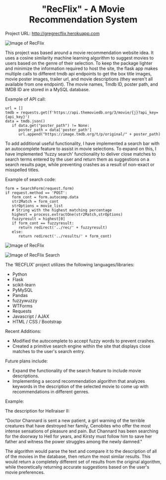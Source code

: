 <center> <h1>"RecFlix" - A Movie Recommendation System</h1> </center>

Project URL: http://gregrecflix.herokuapp.com

![Image of RecFlix](https://i.imgur.com/UgAF0em.jpg)

This project was based around a movie recommendation website idea. It uses a cosine similarity machine learning algorithm to suggest movies to users based on the genre of their selection. To keep the package lighter and minimize the information required to host the site, the flask app makes multiple calls to different tmdb api endpoints to get the box title images, movie poster images, trailer url, and movie descriptions (they weren't all available from one endpoint). The movie names, Tmdb ID, poster path, and IMDB ID are stored in a MySQL database. 

Example of API call:
```
url = []
tmdb = requests.get(f'https://api.themoviedb.org/3/movie/{j}?api_key={api_key}')
data = tmdb.json()
   if data.get("poster_path") != None:
      poster_path = data['poster_path']
      url.append("https://image.tmdb.org/t/p/original/" + poster_path)
```

To add additional useful functionality, I have implemented a search bar with an autocomplete feature to assist in movie selections. To expand on this, I have implemented 'fuzzy search' functionality to deliver close matches to search terms entered by the user and return them as suggestions on a search results page, while preventing crashes as a result of non-exact or misspelled titles.

Example of search code:
```
form = SearchForm(request.form)
if request.method == 'POST':
   form_cont = form.autocomp.data
   str2Match = form_cont
   strOptions = movie_list
   # String with the highest matching percentage
   highest = process.extractOne(str2Match,strOptions)
   fuzzyresult = highest[0]
   if form_cont == fuzzyresult:
      return redirect('../rec/' + fuzzyresult)
   else:
      return redirect('../results/' + form_cont)
```

![Image of RecFlix](https://i.imgur.com/ZkByD99.jpg)

![Image of RecFlix Search](https://i.imgur.com/Ykah7qM.jpg)


The ‘RECFLIX’ project utilizes the following languages/libraries:
<ul>
  <li>Python</li>
  <li>Flask</li>
  <li>scikit-learn</li>
  <li>PyMySQL</li>
  <li>Pandas</li>
  <li>fuzzywuzzy</li>
  <li>WTForms</li>
  <li>Requests</li>
  <li>Javascript / AJAX</li>
  <li>HTML / CSS / Bootstrap</li>
</ul>

Recent Additions:

<ul>
  <li>Modified the autocomplete to accept fuzzy words to prevent crashes.</li>
  <li>Created a primitive search engine within the site that displays close matches to the user's search entry.</li>
</ul>

Future plans include:

<ul>
  <li>Expand the functionality of the search feature to include movie descriptions.</li>
  <li>Implementing a second recommendation algorithm that analyzes keywords in the description of the selected movie to come up with recommendations in different genres.</li>
</ul>

Example:

The description for Hellraiser II:

"Doctor Channard is sent a new patient, a girl warning of the terrible creatures that have destroyed her family, Cenobites who offer the most intense sensations of pleasure and pain. But Channard has been searching for the doorway to Hell for years, and Kirsty must follow him to save her father and witness the power struggles among the newly damned."

The algorithm would parse the text and compare it to the description of all of the movies in the database, then return the most similar results. This would return a completely different set of results from the original algorithm, while theoretically returning accurate suggestions based on the user's movie preferences.
